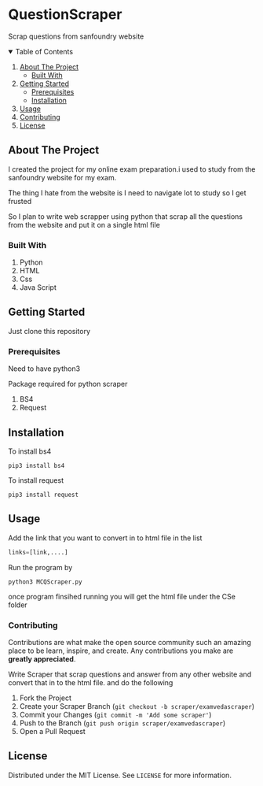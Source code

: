# QuestionScraper
Scrap questions from sanfoundry website

<!-- TABLE OF CONTENTS -->

<details open="open">
  <summary>Table of Contents</summary>
  <ol>
    <li>
      <a href="#about-the-project">About The Project</a>
      <ul>
        <li><a href="#built-with">Built With</a></li>
      </ul>
    </li>
    <li>
      <a href="#getting-started">Getting Started</a>
      <ul>
        <li><a href="#prerequisites">Prerequisites</a></li>
        <li><a href="#installation">Installation</a></li>
      </ul>
    </li>
    <li><a href="#usage">Usage</a></li>
    <li><a href="#contributing">Contributing</a></li>
    <li><a href="#license">License</a></li>
  </ol>
</details>


<!-- ABOUT THE PROJECT -->
## About The Project

<p>I created the project for my online exam preparation.i used to study from the sanfoundry website for my exam.</p>
<p>The thing I hate from the website is I need to navigate lot to study so I get frusted</p>
<p>So I plan to write web scrapper using python that scrap all the questions from the website and put it on a single html file </p>

### Built With

<ol>
<li> Python</li>
<li> HTML</li>
<li> Css</li>
<li> Java Script</li>
</ol>


## Getting Started

Just clone this repository 

### Prerequisites

Need to have python3  

Package required for python scraper
<ol>
<li> BS4</li>
<li> Request</li>
</ol>

## Installation

To install bs4 

```
pip3 install bs4
```
To install request

```
pip3 install request
```

## Usage

<p> Add the link that you want to convert in to html file in the list</p>

```py
links=[link,....]
```
<p> Run the program by </p>


```
python3 MCQScraper.py
```

<p>once program finsihed running you will get the html file under the CSe folder</p>

### Contributing

Contributions are what make the open source community such an amazing place to be learn, inspire, and create. Any contributions you make are **greatly appreciated**.

<p> Write Scraper that scrap questions and answer from any other website and convert that in to the html file. and do the following</p>

1. Fork the Project
2. Create your Scraper Branch (`git checkout -b scraper/examvedascraper`)
3. Commit your Changes (`git commit -m 'Add some scraper'`)
4. Push to the Branch (`git push origin scraper/examvedascraper`)
5. Open a Pull Request

## License

Distributed under the MIT License. See `LICENSE` for more information.

